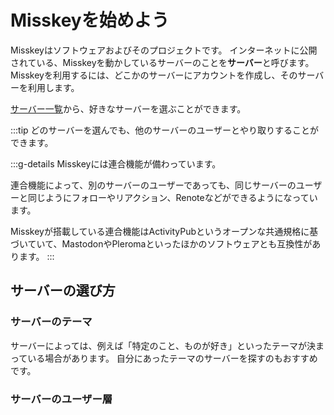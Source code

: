 # Misskeyを始めよう
Misskeyはソフトウェアおよびそのプロジェクトです。
インターネットに公開されている、Misskeyを動かしているサーバーのことを**サーバー**と呼びます。
Misskeyを利用するには、どこかのサーバーにアカウントを作成し、そのサーバーを利用します。

[サーバー一覧](../instances.md)から、好きなサーバーを選ぶことができます。

:::tip
どのサーバーを選んでも、他のサーバーのユーザーとやり取りすることができます。

:::g-details
Misskeyには連合機能が備わっています。

連合機能によって、別のサーバーのユーザーであっても、同じサーバーのユーザーと同じようにフォローやリアクション、Renoteなどができるようになっています。

Misskeyが搭載している連合機能はActivityPubというオープンな共通規格に基づいていて、MastodonやPleromaといったほかのソフトウェアとも互換性があります。
:::

## サーバーの選び方
### サーバーのテーマ
サーバーによっては、例えば「特定のこと、ものが好き」といったテーマが決まっている場合があります。
自分にあったテーマのサーバーを探すのもおすすめです。

### サーバーのユーザー層
